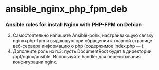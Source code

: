 # ansible_nginx_php_fpm_deb
### Ansible roles for install Nginx with PHP-FPM on Debian

3. Самостоятельно напишите Ansible-роль, настраивающую связку nginx+php-fpm и выдающую при обращении к главной странице веб-сервера информацию о php (содержимое index.php — <?php phpinfo();?>).  
4. Дополните роль из п.3: пусть DocumentRoot будет в директории /opt/nginx/ansible. Используйте handler для перечитывания конфигурации nginx.
